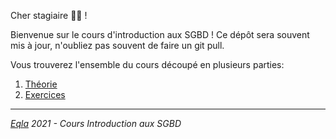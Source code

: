 Cher stagiaire :man_student: ! 

Bienvenue sur le cours d'introduction aux SGBD ! Ce dépôt sera souvent mis à jour, n'oubliez pas souvent de faire un git pull.

Vous trouverez l'ensemble du cours découpé en plusieurs parties:
1. [Théorie](Theo/Readme.md)
2. [Exercices](Exercices/Readme.md)

---
_[Eqla](http://www.eqla.be) 2021 - Cours Introduction aux SGBD_

